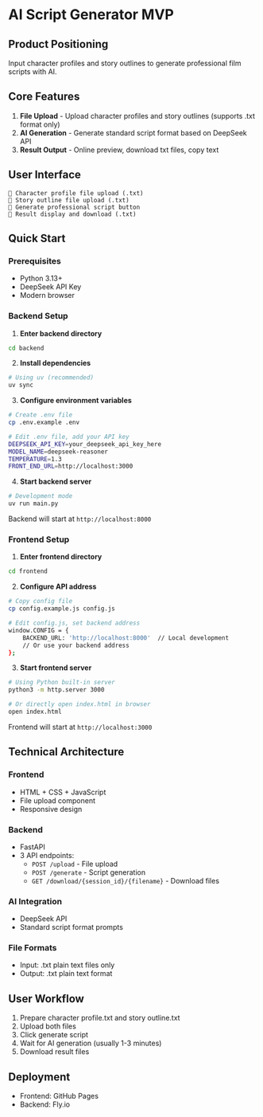 # AI Script Generator MVP

## Product Positioning
Input character profiles and story outlines to generate professional film scripts with AI.

## Core Features
1. **File Upload** - Upload character profiles and story outlines (supports .txt format only)
2. **AI Generation** - Generate standard script format based on DeepSeek API
3. **Result Output** - Online preview, download txt files, copy text

## User Interface
```
📝 Character profile file upload (.txt)
📖 Story outline file upload (.txt)
🚀 Generate professional script button
📄 Result display and download (.txt)
```

## Quick Start

### Prerequisites
- Python 3.13+
- DeepSeek API Key
- Modern browser

### Backend Setup

1. **Enter backend directory**
```bash
cd backend
```

2. **Install dependencies**
```bash
# Using uv (recommended)
uv sync
```

3. **Configure environment variables**
```bash
# Create .env file
cp .env.example .env

# Edit .env file, add your API key
DEEPSEEK_API_KEY=your_deepseek_api_key_here
MODEL_NAME=deepseek-reasoner
TEMPERATURE=1.3
FRONT_END_URL=http://localhost:3000
```

4. **Start backend server**
```bash
# Development mode
uv run main.py
```

Backend will start at `http://localhost:8000`

### Frontend Setup

1. **Enter frontend directory**
```bash
cd frontend
```

2. **Configure API address**
```bash
# Copy config file
cp config.example.js config.js

# Edit config.js, set backend address
window.CONFIG = {
    BACKEND_URL: 'http://localhost:8000'  // Local development
    // Or use your backend address
};
```

3. **Start frontend server**
```bash
# Using Python built-in server
python3 -m http.server 3000

# Or directly open index.html in browser
open index.html
```

Frontend will start at `http://localhost:3000`

## Technical Architecture

### Frontend
- HTML + CSS + JavaScript
- File upload component
- Responsive design

### Backend
- FastAPI
- 3 API endpoints:
  - `POST /upload` - File upload
  - `POST /generate` - Script generation
  - `GET /download/{session_id}/{filename}` - Download files

### AI Integration
- DeepSeek API
- Standard script format prompts

### File Formats
- Input: .txt plain text files only
- Output: .txt plain text format

## User Workflow
1. Prepare character profile.txt and story outline.txt
2. Upload both files
3. Click generate script
4. Wait for AI generation (usually 1-3 minutes)
5. Download result files

## Deployment
- Frontend: GitHub Pages
- Backend: Fly.io